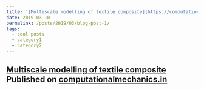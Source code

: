 ```yaml
---
title: '[Multiscale modelling of textile composite](https://computationalmechanics.in/multiscale-modelling-of-textile-composites/)'
date: 2019-03-10
permalink: /posts/2019/03/blog-post-1/
tags:
  - cool posts
  - category1
  - category2
---
```

[Multiscale modelling of textile composite](https://computationalmechanics.in/multiscale-modelling-of-textile-composites/)
Published on [computationalmechanics.in](https://computationalmechanics.in/)
------

